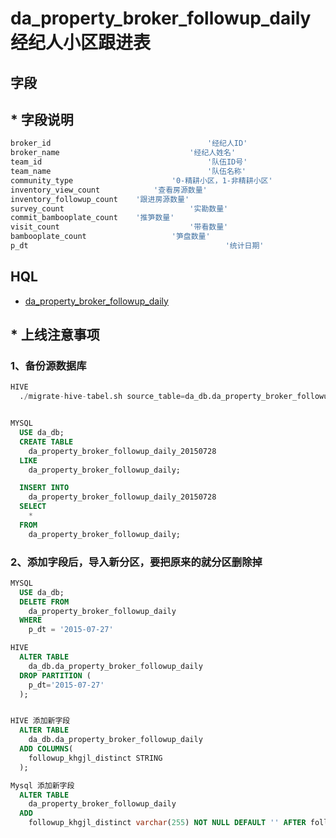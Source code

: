 # da_property_broker_followup_daily 经纪人小区跟进表

## 字段
## * 字段说明
``` sql
broker_id    								'经纪人ID'
broker_name    							'经纪人姓名'
team_id    									'队伍ID号'
team_name    								'队伍名称'
community_type    					'0-精耕小区，1-非精耕小区'
inventory_view_count    		'查看房源数量'
inventory_followup_count    '跟进房源数量'
survey_count    						'实勘数量'
commit_bambooplate_count    '推笋数量'
visit_count    							'带看数量'
bambooplate_count    				'笋盘数量'
p_dt    										'统计日期'
```

## HQL
- [da_property_broker_followup_daily](http://git.corp.angejia.com/dw/dw_sql/tree/master/broker/da_property_broker_followup_daily.sql)


## * 上线注意事项

### 1、备份源数据库

``` sql
HIVE
  ./migrate-hive-tabel.sh source_table=da_db.da_property_broker_followup_daily target_table=dw_history_db.da_property_broker_followup_daily_20150728


MYSQL
  USE da_db;
  CREATE TABLE
    da_property_broker_followup_daily_20150728
  LIKE
    da_property_broker_followup_daily;

  INSERT INTO
    da_property_broker_followup_daily_20150728
  SELECT
    *
  FROM
    da_property_broker_followup_daily;
```



### 2、添加字段后，导入新分区，要把原来的就分区删除掉

``` sql
MYSQL
  USE da_db;
  DELETE FROM
    da_property_broker_followup_daily
  WHERE
    p_dt = '2015-07-27'

HIVE
  ALTER TABLE
    da_db.da_property_broker_followup_daily
  DROP PARTITION (
    p_dt='2015-07-27'
  );


HIVE 添加新字段  
  ALTER TABLE
    da_db.da_property_broker_followup_daily
  ADD COLUMNS(
    followup_khgjl_distinct STRING
  );  

Mysql 添加新字段
  ALTER TABLE
    da_property_broker_followup_daily
  ADD
    followup_khgjl_distinct varchar(255) NOT NULL DEFAULT '' AFTER followup_fygjl_qc

```
